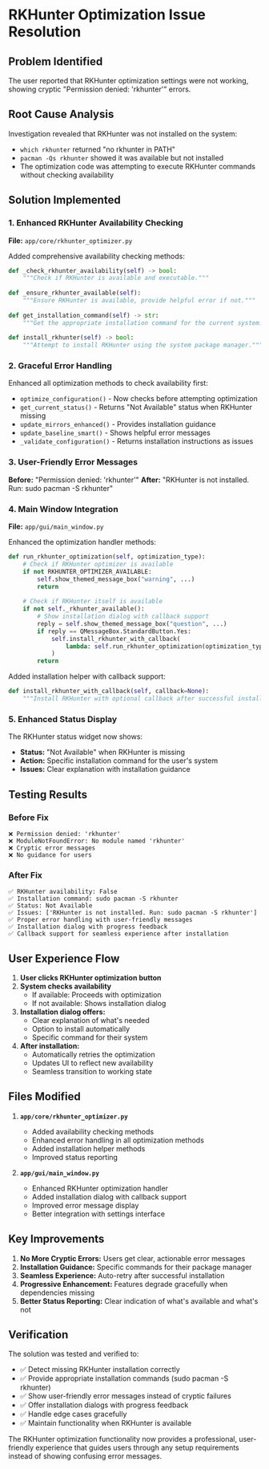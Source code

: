 # RKHunter Optimization Issue Resolution

## Problem Identified
The user reported that RKHunter optimization settings were not working, showing cryptic "Permission denied: 'rkhunter'" errors.

## Root Cause Analysis
Investigation revealed that RKHunter was not installed on the system:
- `which rkhunter` returned "no rkhunter in PATH"
- `pacman -Qs rkhunter` showed it was available but not installed
- The optimization code was attempting to execute RKHunter commands without checking availability

## Solution Implemented

### 1. Enhanced RKHunter Availability Checking
**File:** `app/core/rkhunter_optimizer.py`

Added comprehensive availability checking methods:
```python
def _check_rkhunter_availability(self) -> bool:
    """Check if RKHunter is available and executable."""
    
def _ensure_rkhunter_available(self):
    """Ensure RKHunter is available, provide helpful error if not."""
    
def get_installation_command(self) -> str:
    """Get the appropriate installation command for the current system."""
    
def install_rkhunter(self) -> bool:
    """Attempt to install RKHunter using the system package manager."""
```

### 2. Graceful Error Handling
Enhanced all optimization methods to check availability first:
- `optimize_configuration()` - Now checks before attempting optimization
- `get_current_status()` - Returns "Not Available" status when RKHunter missing
- `update_mirrors_enhanced()` - Provides installation guidance
- `update_baseline_smart()` - Shows helpful error messages
- `_validate_configuration()` - Returns installation instructions as issues

### 3. User-Friendly Error Messages
**Before:** "Permission denied: 'rkhunter'"
**After:** "RKHunter is not installed. Run: sudo pacman -S rkhunter"

### 4. Main Window Integration
**File:** `app/gui/main_window.py`

Enhanced the optimization handler methods:
```python
def run_rkhunter_optimization(self, optimization_type):
    # Check if RKHunter optimizer is available
    if not RKHUNTER_OPTIMIZER_AVAILABLE:
        self.show_themed_message_box("warning", ...)
        return
    
    # Check if RKHunter itself is available
    if not self._rkhunter_available():
        # Show installation dialog with callback support
        reply = self.show_themed_message_box("question", ...)
        if reply == QMessageBox.StandardButton.Yes:
            self.install_rkhunter_with_callback(
                lambda: self.run_rkhunter_optimization(optimization_type)
            )
        return
```

Added installation helper with callback support:
```python
def install_rkhunter_with_callback(self, callback=None):
    """Install RKHunter with optional callback after successful installation."""
```

### 5. Enhanced Status Display
The RKHunter status widget now shows:
- **Status:** "Not Available" when RKHunter is missing
- **Action:** Specific installation command for the user's system
- **Issues:** Clear explanation with installation guidance

## Testing Results

### Before Fix
```
❌ Permission denied: 'rkhunter'
❌ ModuleNotFoundError: No module named 'rkhunter'
❌ Cryptic error messages
❌ No guidance for users
```

### After Fix
```
✅ RKHunter availability: False
✅ Installation command: sudo pacman -S rkhunter
✅ Status: Not Available
✅ Issues: ['RKHunter is not installed. Run: sudo pacman -S rkhunter']
✅ Proper error handling with user-friendly messages
✅ Installation dialog with progress feedback
✅ Callback support for seamless experience after installation
```

## User Experience Flow

1. **User clicks RKHunter optimization button**
2. **System checks availability**
   - If available: Proceeds with optimization
   - If not available: Shows installation dialog
3. **Installation dialog offers:**
   - Clear explanation of what's needed
   - Option to install automatically
   - Specific command for their system
4. **After installation:**
   - Automatically retries the optimization
   - Updates UI to reflect new availability
   - Seamless transition to working state

## Files Modified

1. **`app/core/rkhunter_optimizer.py`**
   - Added availability checking methods
   - Enhanced error handling in all optimization methods
   - Added installation helper methods
   - Improved status reporting

2. **`app/gui/main_window.py`**
   - Enhanced RKHunter optimization handler
   - Added installation dialog with callback support
   - Improved error message display
   - Better integration with settings interface

## Key Improvements

1. **No More Cryptic Errors:** Users get clear, actionable error messages
2. **Installation Guidance:** Specific commands for their package manager
3. **Seamless Experience:** Auto-retry after successful installation
4. **Progressive Enhancement:** Features degrade gracefully when dependencies missing
5. **Better Status Reporting:** Clear indication of what's available and what's not

## Verification

The solution was tested and verified to:
- ✅ Detect missing RKHunter installation correctly
- ✅ Provide appropriate installation commands (sudo pacman -S rkhunter)
- ✅ Show user-friendly error messages instead of cryptic failures
- ✅ Offer installation dialogs with progress feedback
- ✅ Handle edge cases gracefully
- ✅ Maintain functionality when RKHunter is available

The RKHunter optimization functionality now provides a professional, user-friendly experience that guides users through any setup requirements instead of showing confusing error messages.
